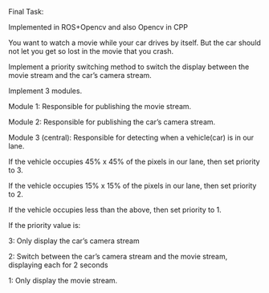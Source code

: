 Final Task: 

Implemented in ROS+Opencv and also Opencv in CPP

You want to watch a movie while your car drives by itself. But the car should not let you get so lost in the movie that you crash.

Implement a priority switching method to switch the display between the movie stream and the car’s camera stream.

Implement 3 modules.

Module 1: Responsible for publishing the movie stream.

Module 2: Responsible for publishing the car’s camera stream.

Module 3 (central): Responsible for detecting when a vehicle(car) is in our lane.

If the vehicle occupies 45% x 45% of the pixels in our lane, then set priority to 3.

If the vehicle occupies 15% x 15% of the pixels in our lane, then set priority to 2.

If the vehicle occupies less than the above, then set priority to 1.

If the priority value is:

3: Only display the car’s camera stream

2: Switch between the car’s camera stream and the movie stream, displaying each for 2 seconds

1: Only display the movie stream.
